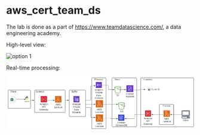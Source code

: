 # aws_cert_team_ds

The lab is done as a part of https://www.teamdatascience.com/, a data engineering academy.

High-level view:

![option 1](https://github.com/eponkratova/aws_cert_team_ds/blob/master/pics/architecture.png)

Real-time processing:

![option 1](https://github.com/eponkratova/aws-cert-team-ds/blob/master/pics/architecture_real.png)
